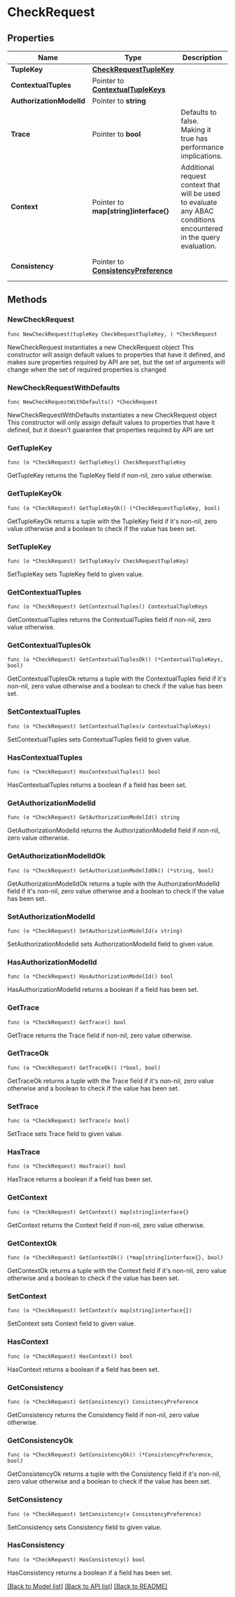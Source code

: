 # CheckRequest

## Properties

Name | Type | Description | Notes
------------ | ------------- | ------------- | -------------
**TupleKey** | [**CheckRequestTupleKey**](CheckRequestTupleKey.md) |  | 
**ContextualTuples** | Pointer to [**ContextualTupleKeys**](ContextualTupleKeys.md) |  | [optional] 
**AuthorizationModelId** | Pointer to **string** |  | [optional] 
**Trace** | Pointer to **bool** | Defaults to false. Making it true has performance implications. | [optional] [readonly] 
**Context** | Pointer to **map[string]interface{}** | Additional request context that will be used to evaluate any ABAC conditions encountered in the query evaluation. | [optional] 
**Consistency** | Pointer to [**ConsistencyPreference**](ConsistencyPreference.md) |  | [optional] [default to UNSPECIFIED]

## Methods

### NewCheckRequest

`func NewCheckRequest(tupleKey CheckRequestTupleKey, ) *CheckRequest`

NewCheckRequest instantiates a new CheckRequest object
This constructor will assign default values to properties that have it defined,
and makes sure properties required by API are set, but the set of arguments
will change when the set of required properties is changed

### NewCheckRequestWithDefaults

`func NewCheckRequestWithDefaults() *CheckRequest`

NewCheckRequestWithDefaults instantiates a new CheckRequest object
This constructor will only assign default values to properties that have it defined,
but it doesn't guarantee that properties required by API are set

### GetTupleKey

`func (o *CheckRequest) GetTupleKey() CheckRequestTupleKey`

GetTupleKey returns the TupleKey field if non-nil, zero value otherwise.

### GetTupleKeyOk

`func (o *CheckRequest) GetTupleKeyOk() (*CheckRequestTupleKey, bool)`

GetTupleKeyOk returns a tuple with the TupleKey field if it's non-nil, zero value otherwise
and a boolean to check if the value has been set.

### SetTupleKey

`func (o *CheckRequest) SetTupleKey(v CheckRequestTupleKey)`

SetTupleKey sets TupleKey field to given value.


### GetContextualTuples

`func (o *CheckRequest) GetContextualTuples() ContextualTupleKeys`

GetContextualTuples returns the ContextualTuples field if non-nil, zero value otherwise.

### GetContextualTuplesOk

`func (o *CheckRequest) GetContextualTuplesOk() (*ContextualTupleKeys, bool)`

GetContextualTuplesOk returns a tuple with the ContextualTuples field if it's non-nil, zero value otherwise
and a boolean to check if the value has been set.

### SetContextualTuples

`func (o *CheckRequest) SetContextualTuples(v ContextualTupleKeys)`

SetContextualTuples sets ContextualTuples field to given value.

### HasContextualTuples

`func (o *CheckRequest) HasContextualTuples() bool`

HasContextualTuples returns a boolean if a field has been set.

### GetAuthorizationModelId

`func (o *CheckRequest) GetAuthorizationModelId() string`

GetAuthorizationModelId returns the AuthorizationModelId field if non-nil, zero value otherwise.

### GetAuthorizationModelIdOk

`func (o *CheckRequest) GetAuthorizationModelIdOk() (*string, bool)`

GetAuthorizationModelIdOk returns a tuple with the AuthorizationModelId field if it's non-nil, zero value otherwise
and a boolean to check if the value has been set.

### SetAuthorizationModelId

`func (o *CheckRequest) SetAuthorizationModelId(v string)`

SetAuthorizationModelId sets AuthorizationModelId field to given value.

### HasAuthorizationModelId

`func (o *CheckRequest) HasAuthorizationModelId() bool`

HasAuthorizationModelId returns a boolean if a field has been set.

### GetTrace

`func (o *CheckRequest) GetTrace() bool`

GetTrace returns the Trace field if non-nil, zero value otherwise.

### GetTraceOk

`func (o *CheckRequest) GetTraceOk() (*bool, bool)`

GetTraceOk returns a tuple with the Trace field if it's non-nil, zero value otherwise
and a boolean to check if the value has been set.

### SetTrace

`func (o *CheckRequest) SetTrace(v bool)`

SetTrace sets Trace field to given value.

### HasTrace

`func (o *CheckRequest) HasTrace() bool`

HasTrace returns a boolean if a field has been set.

### GetContext

`func (o *CheckRequest) GetContext() map[string]interface{}`

GetContext returns the Context field if non-nil, zero value otherwise.

### GetContextOk

`func (o *CheckRequest) GetContextOk() (*map[string]interface{}, bool)`

GetContextOk returns a tuple with the Context field if it's non-nil, zero value otherwise
and a boolean to check if the value has been set.

### SetContext

`func (o *CheckRequest) SetContext(v map[string]interface{})`

SetContext sets Context field to given value.

### HasContext

`func (o *CheckRequest) HasContext() bool`

HasContext returns a boolean if a field has been set.

### GetConsistency

`func (o *CheckRequest) GetConsistency() ConsistencyPreference`

GetConsistency returns the Consistency field if non-nil, zero value otherwise.

### GetConsistencyOk

`func (o *CheckRequest) GetConsistencyOk() (*ConsistencyPreference, bool)`

GetConsistencyOk returns a tuple with the Consistency field if it's non-nil, zero value otherwise
and a boolean to check if the value has been set.

### SetConsistency

`func (o *CheckRequest) SetConsistency(v ConsistencyPreference)`

SetConsistency sets Consistency field to given value.

### HasConsistency

`func (o *CheckRequest) HasConsistency() bool`

HasConsistency returns a boolean if a field has been set.


[[Back to Model list]](../README.md#documentation-for-models) [[Back to API list]](../README.md#documentation-for-api-endpoints) [[Back to README]](../README.md)


